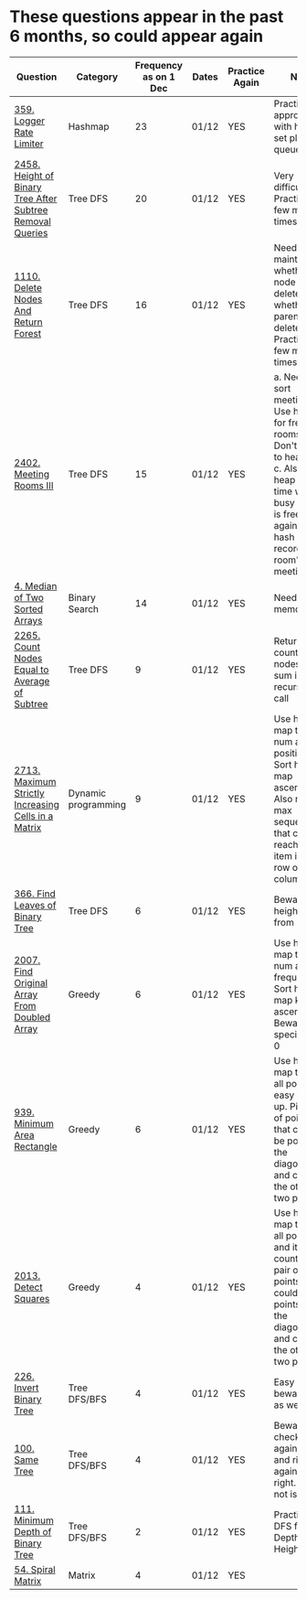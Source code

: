 # These questions appear in the past 6 months, so could appear again
|Question                 | Category        | Frequency as on 1 Dec | Dates           | Practice Again | Note          |
| ----------------------  | -------------   | ----------------------| --------------- | -------------  | ------------- | 
|[359. Logger Rate Limiter](https://leetcode.com/problems/logger-rate-limiter)   | Hashmap| 23 | 01/12 | YES | Practice approach with hash set plus queue
|[2458. Height of Binary Tree After Subtree Removal Queries](https://leetcode.com/problems/height-of-binary-tree-after-subtree-removal-queries)    | Tree DFS | 20 | 01/12 | YES | Very difficult. Practice a few more times
|[1110. Delete Nodes And Return Forest](https://leetcode.com/problems/delete-nodes-and-return-forest) | Tree DFS | 16| 01/12 | YES | Need to maintain whether a node is deleted and whether its parent is deleted. Practice a few more times
|[2402. Meeting Rooms III](https://leetcode.com/problems/meeting-rooms-iii)| Tree DFS | 15 | 01/12 | YES | a. Need to sort meetings. b. Use heap for free rooms. Don't forget to heapify. c. Also use heap for time when a busy room is free again. d. use hash map to record a room's meetings
|[4. Median of Two Sorted Arrays](https://leetcode.com/problems/median-of-two-sorted-arrays)| Binary Search | 14 | 01/12 | YES | Need to memorize
|[2265. Count Nodes Equal to Average of Subtree](https://leetcode.com/problems/count-nodes-equal-to-average-of-subtree) | Tree DFS | 9 | 01/12 | YES | Return count of nodes total sum in each recursion call 
|[2713. Maximum Strictly Increasing Cells in a Matrix](https://leetcode.com/problems/maximum-strictly-increasing-cells-in-a-matrix)| Dynamic programming | 9 | 01/12 | YES | Use hash map to store num and its positions. Sort hash map ascendingly. Also record max sequence that can reach an item in a row or column
|[366. Find Leaves of Binary Tree](https://leetcode.com/problems/find-leaves-of-binary-tree)    | Tree DFS | 6 | 01/12 | YES | Beware height starts from 1
|[2007. Find Original Array From Doubled Array](https://leetcode.com/problems/find-original-array-from-doubled-array) | Greedy | 6 | 01/12 | YES | Use hash map to store num and frequency. Sort hash map keys ascendingly. Beware special case 0
|[939. Minimum Area Rectangle](https://leetcode.com/problems/minimum-area-rectangle) | Greedy | 6 | 01/12 | YES | Use hash map to store all points for easy look up. Pick pair of points that could be points on the diagonal, and check the other two points
|[2013. Detect Squares](https://leetcode.com/problems/detect-squares)| Greedy | 4 | 01/12 | YES | Use hash map to store all points and its count. Pick pair of points that could be points on the diagonal, and check the other two points
|[226. Invert Binary Tree](https://leetcode.com/problems/invert-binary-tree)     | Tree DFS/BFS | 4 | 01/12 | YES | Easy but beware BFS as well
|[100. Same Tree](https://leetcode.com/problems/same-tree)     | Tree DFS/BFS | 4 | 01/12 | YES | Beware to check left against left and right against right. This is not isMirror
|[111. Minimum Depth of Binary Tree](https://leetcode.com/problems/minimum-depth-of-binary-tree)     | Tree DFS/BFS | 2 | 01/12 | YES | Practice DFS for Depth and Height
|[54. Spiral Matrix](https://leetcode.com/problems/spiral-matrix)| Matrix | 4 | 01/12 | YES |



